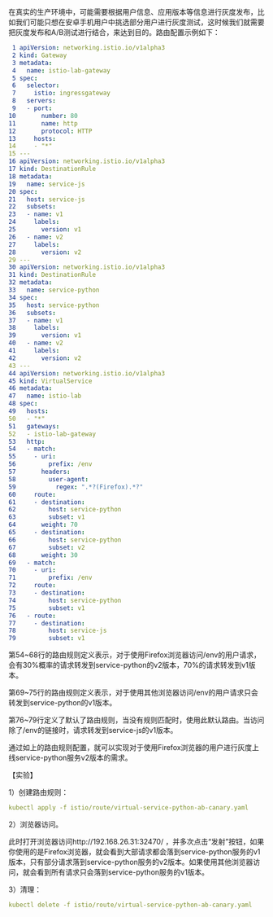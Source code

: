 在真实的生产环境中，可能需要根据用户信息、应用版本等信息进行灰度发布，比如我们可能只想在安卓手机用户中挑选部分用户进行灰度测试，这时候我们就需要把灰度发布和A/B测试进行结合，来达到目的。路由配置示例如下：

```yaml
 1 apiVersion: networking.istio.io/v1alpha3
 2 kind: Gateway
 3 metadata:
 4   name: istio-lab-gateway
 5 spec:
 6   selector:
 7     istio: ingressgateway 
 8   servers:
 9   - port:
10       number: 80
11       name: http
12       protocol: HTTP
13     hosts:
14     - "*"
15 ---
16 apiVersion: networking.istio.io/v1alpha3
17 kind: DestinationRule
18 metadata:
19   name: service-js
20 spec:
21   host: service-js
22   subsets:
23   - name: v1
24     labels:
25       version: v1
26   - name: v2
27     labels:
28       version: v2
29 ---
30 apiVersion: networking.istio.io/v1alpha3
31 kind: DestinationRule
32 metadata:
33   name: service-python
34 spec:
35   host: service-python
36   subsets:
37   - name: v1
38     labels:
39       version: v1
40   - name: v2
41     labels:
42       version: v2
43 ---
44 apiVersion: networking.istio.io/v1alpha3
45 kind: VirtualService
46 metadata:
47   name: istio-lab
48 spec:
49   hosts:
50   - "*"
51   gateways:
52   - istio-lab-gateway
53   http:
54   - match:
55     - uri:
56         prefix: /env
57       headers:
58         user-agent:
59           regex: ".*?(Firefox).*?"
60     route:
61     - destination:
62         host: service-python
63         subset: v1
64       weight: 70
65     - destination:
66         host: service-python
67         subset: v2
68       weight: 30
69   - match:
70     - uri:
71         prefix: /env
72     route:
73     - destination:
74         host: service-python
75         subset: v1
76   - route:
77     - destination:
78         host: service-js
79         subset: v1
```

第54~68行的路由规则定义表示，对于使用Firefox浏览器访问/env的用户请求，会有30%概率的请求转发到service-python的v2版本，70%的请求转发到v1版本。

第69~75行的路由规则定义表示，对于使用其他浏览器访问/env的用户请求只会转发到service-python的v1版本。

第76~79行定义了默认了路由规则，当没有规则匹配时，使用此默认路由。当访问除了/env的链接时，请求转发到service-js的v1版本。

通过如上的路由规则配置，就可以实现对于使用Firefox浏览器的用户进行灰度上线service-python服务v2版本的需求。

【实验】

1）创建路由规则：

```yaml
kubectl apply -f istio/route/virtual-service-python-ab-canary.yaml
```

2）浏览器访问。

此时打开浏览器访问http://192.168.26.31:32470/ ，并多次点击“发射”按钮，如果你使用的是Firefox浏览器，就会看到大部请求都会落到service-python服务的v1版本，只有部分请求落到service-python服务的v2版本。如果使用其他浏览器访问，就会看到所有请求只会落到service-python服务的v1版本。

3）清理：

```yaml
kubectl delete -f istio/route/virtual-service-python-ab-canary.yaml
```
